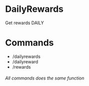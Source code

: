 # DailyRewards
Get rewards DAILY

# Commands
 - /dailyrewards
 - /dailyreward
 - /rewards
###### All commands does the same function
